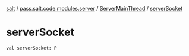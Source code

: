 [salt](../../index.md) / [pass.salt.code.modules.server](../index.md) / [ServerMainThread](index.md) / [serverSocket](./server-socket.md)

# serverSocket

`val serverSocket: P`